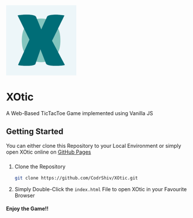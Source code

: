 ![Logo for XOtic](./icons/android-chrome-192x192.png)
# XOtic
A Web-Based TicTacToe Game implemented using Vanilla JS</p>

## Getting Started

You can either clone this Repository to your Local Environment or simply open XOtic online on [GitHub Pages](https://CodrShiv.GitHub.io/XOtic/index.html)


### 

1. Clone the Repository
   ```sh
   git clone https://github.com/CodrShiv/XOtic.git
   ```
2. Simply Double-Click the ```index.html``` File to open XOtic in your Favourite Browser

#### Enjoy the Game!!